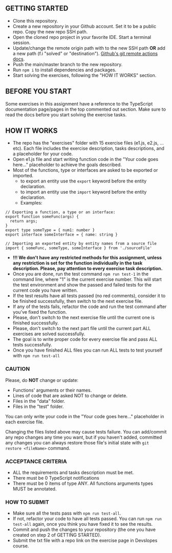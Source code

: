 ## GETTING STARTED

- Clone this repository.
- Create a new repository in your Github account. Set it to be a public repo. Copy the new repo SSH path.
- Open the cloned repo project in your favorite IDE. Start a terminal session.
- Update/change the remote origin path with to the new SSH path **OR** add a new path (f.i "solved" or "destination"). [Github's git remote actions docs](https://docs.github.com/en/get-started/getting-started-with-git/managing-remote-repositories).
- Push the main/master branch to the new repository.
- Run `npm i` to install dependencies and packages.
- Start solving the exercises, following the "HOW IT WORKS" section.

## BEFORE YOU START

Some exercises in this assignment have a reference to the TypeScript documentation page/pages in the top commented out section. Make sure to read the docs before you start solving the exercise tasks.

## HOW IT WORKS

- The repo has the "exercises" folder with 15 exercise files (e1.js, e2.js, ... etc). Each file includes the exercise description, tasks descriptions, and a placeholder for your code.
- Open e1.js file and start writing function code in the "Your code goes here..." placeholder to achieve the goals described.
- Most of the functions, type or interfaces are asked to be exported or imported.
  - to export an entity use the `export` keyword before the entity declaration.
  - to import an entity use the `import` keyword before the entity declaration.
  - Examples:

```JS
// Exporting a function, a type or an interface:
export function someFunc(args) {
  return args;
}
export type someType = { num1: number }
export interface someInterface = { name: string }

// Importing an exported entity by entity names from a source file
import { someFunc, someType, someInterface } from './sourceFile'
```

- **!!! We don't have any restricted methods for this assignment, unless any restriction is set for the function individually in the task description. Please, pay attention to every exercise task description.**
- Once you are done, run the test command `npm run test-1` in the command line, where "1" is the current exercise number. This will start the test environment and show the passed and failed tests for the current code you have written.
- If the test results have all tests passed (no red comments), consider it to be finished successfully, then switch to the next exercise file.
- If any of the tests fails, refactor the code and run the test command after you've fixed the function.
- Please, don't switch to the next exercise file until the current one is finished successfully.
- Please, don't switch to the next part file until the current part ALL exercises are solved successfully.
- The goal is to write proper code for every exercise file and pass ALL tests successfully.
- Once you have finished ALL files you can run ALL tests to test yourself with `npm run test-all`

### CAUTION

Please, do **NOT** change or update:

- Functions' arguments or their names.
- Lines of code that are asked NOT to change or delete.
- Files in the "data" folder.
- Files in the "test" folder.

You can only write your code in the "Your code goes here..." placeholder in each exercise file.

Changing the files listed above may cause tests failure.
You can add/commit any repo changes any time you want, but if you haven't added, committed any changes you can always restore those file's initial state with `git restore <fileName>` command.

### ACCEPTANCE CRITERIA

- ALL the requirements and tasks description must be met.
- There must be 0 TypeScript notifications
- There must be 0 items of type ANY. All functions arguments types MUST be annotated.

### HOW TO SUBMIT

- Make sure all the tests pass with `npm run test-all`.
- If not, refactor your code to have all tests passed. You can run `npm run test-all` again, once you think you have fixed it to see the results.
- Commit and push the changes to your repository (the one you have created on step 2 of GETTING STARTED).
- Submit the txt file with a repo link on the exercise page in Devslopes course.

